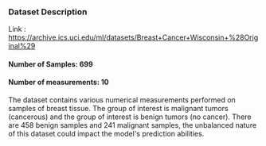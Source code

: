 ### Dataset Description

Link : https://archive.ics.uci.edu/ml/datasets/Breast+Cancer+Wisconsin+%28Original%29

#### Number of Samples: 699

#### Number of measurements: 10

The dataset contains various numerical measurements performed on samples of breast tissue. The group of interest is malignant tumors (cancerous) and the group of interest is benign tumors (no cancer). There are 458 benign samples and 241 malignant samples, the unbalanced nature of this dataset could impact the model's prediction abilities.

